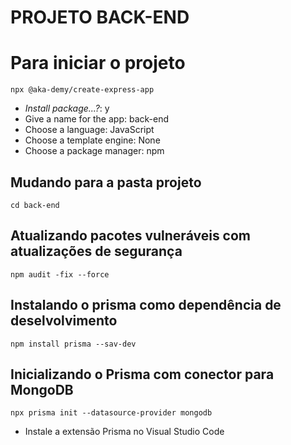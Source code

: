 PROJETO BACK-END
=================

# Para iniciar o projeto
`npx @aka-demy/create-express-app`
* _Install package...?_: y
* Give a name for the app:  back-end
* Choose a language:  JavaScript
* Choose a template engine:  None
* Choose a package manager:  npm

## Mudando para a pasta projeto
`cd back-end`

## Atualizando pacotes vulneráveis com atualizações de segurança
`npm audit -fix --force`

## Instalando o prisma como dependência de deselvolvimento
`npm install prisma --sav-dev`

## Inicializando o Prisma com conector para MongoDB
`npx prisma init --datasource-provider mongodb`
* Instale a extensão Prisma no Visual Studio Code
